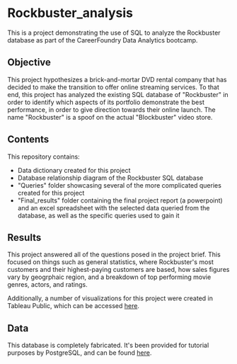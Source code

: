 # Rockbuster_analysis
This is a project demonstrating the use of SQL to analyze the Rockbuster database as part of the CareerFoundry Data Analytics bootcamp.

## Objective

This project hypothesizes a brick-and-mortar DVD rental company that has decided to make the transition to offer online streaming services. To that end, this project has analyzed the existing SQL database of "Rockbuster" in order to identify which aspects of its portfolio demonstrate the best performance, in order to give direction towards their online launch.  The name "Rockbuster" is a spoof on the actual "Blockbuster" video store.

## Contents

This repository contains:

* Data dictionary created for this project
* Database relationship diagram of the Rockbuster SQL database
* "Queries" folder showcasing several of the more complicated queries created for this project
* "Final_results" folder containing the final project report (a powerpoint) and an excel spreadsheet with the selected data queried from the database, as well as the specific queries used to gain it

## Results

This project answered all of the questions posed in the project brief. This focused on things such as general statistics, where Rockbuster's most customers and their highest-paying customers are based, how sales figures vary by geogrphaic region, and a breakdown of top performing movie genres, actors, and ratings.

Additionally, a number of visualizations for this project were created in Tableau Public, which can be accessed [here](https://public.tableau.com/app/profile/adam.willard/viz/RockbusterGraphs/RockbusterCustomersSalesMap#1).

## Data

This database is completely fabricated.  It's been provided for tutorial purposes by PostgreSQL, and can be found [here](https://www.postgresqltutorial.com/wp-content/uploads/2019/05/dvdrental.zip).


